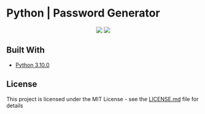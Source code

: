 # Python | Password Generator

<p align="center">
  <a href="https://github.com/CodeHunter00/passgenerator/releases"><img src="https://img.shields.io/github/v/release/CodeHunter00/passgenerator?display_name=tag&label=Release"></a>
  <a href="https://github.com/CodeHunter00/passgenerator"><img src="https://img.shields.io/github/license/CodeHunter00/passgenerator?color=critical&label=License"></a>
</p>

## Built With

* [Python 3.10.0](https://www.python.org/)

## License

This project is licensed under the MIT License - see the [LICENSE.md](LICENSE) file for details
